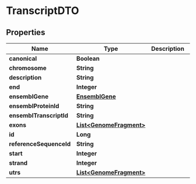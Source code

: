 # TranscriptDTO

## Properties
Name | Type | Description | Notes
------------ | ------------- | ------------- | -------------
**canonical** | **Boolean** |  | 
**chromosome** | **String** |  |  [optional]
**description** | **String** |  |  [optional]
**end** | **Integer** |  |  [optional]
**ensemblGene** | [**EnsemblGene**](EnsemblGene.md) |  |  [optional]
**ensemblProteinId** | **String** |  |  [optional]
**ensemblTranscriptId** | **String** |  |  [optional]
**exons** | [**List&lt;GenomeFragment&gt;**](GenomeFragment.md) |  |  [optional]
**id** | **Long** |  |  [optional]
**referenceSequenceId** | **String** |  |  [optional]
**start** | **Integer** |  |  [optional]
**strand** | **Integer** |  |  [optional]
**utrs** | [**List&lt;GenomeFragment&gt;**](GenomeFragment.md) |  |  [optional]
